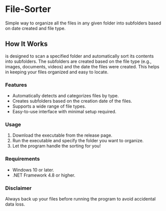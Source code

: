 # File-Sorter
Simple way to organize all the files in any given folder into subfolders based on date created and file type.

## How It Works
is designed to scan a specified folder and automatically sort its contents into subfolders. The subfolders are created based on the file type (e.g., images, documents, videos) and the date the files were created. This helps in keeping your files organized and easy to locate.

### Features
- Automatically detects and categorizes files by type.
- Creates subfolders based on the creation date of the files.
- Supports a wide range of file types.
- Easy-to-use interface with minimal setup required.

### Usage
1. Download the executable from the release page.
2. Run the executable and specify the folder you want to organize.
3. Let the program handle the sorting for you!

### Requirements
- Windows 10 or later.
- .NET Framework 4.8 or higher.

### Disclaimer
Always back up your files before running the program to avoid accidental data loss.
